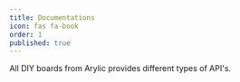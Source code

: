 ```yaml
---
title: Documentations
icon: fas fa-book
order: 1
published: true
---
```


All DIY boards from Arylic provides different types of API's.
